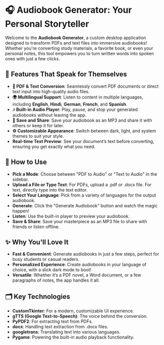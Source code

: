 # 🎧 Audiobook Generator: Your Personal Storyteller

Welcome to the **Audiobook Generator**, a custom desktop application designed to transform PDFs and text files into immersive audiobooks! Whether you're converting study materials, a favorite book, or even your personal notes, this tool empowers you to turn written words into spoken ones with just a few clicks.

## 🚀 Features That Speak for Themselves

- **📄 PDF & Text Conversion**: Seamlessly convert PDF documents or direct text input into high-quality audio files.
- **🌍 Multilingual Support**: Listen to content in multiple languages, including **English**, **Hindi**, **German**, **French**, and **Spanish**.
- **🎶 Built-in Audio Player**: Play, pause, and stop your generated audiobooks without leaving the app.
- **💾 Save and Share**: Save your audiobook as an MP3 and share it with others or keep it for later.
- **⚙️ Customizable Appearance**: Switch between dark, light, and system themes to suit your style.
- **Real-time Text Preview**: See your document’s text before converting, ensuring you get exactly what you need.

## 🎉 How to Use
- **Pick a Mode**: Choose between "PDF to Audio" or "Text to Audio" in the sidebar.
- **Upload a File or Type Text**: For PDFs, upload a .pdf or .docx file. For text, directly type into the text editor.
- **Select Your Language**: Pick from a variety of languages for the output audiobook.
- **Generate**: Click the "Generate Audiobook" button and watch the magic happen!
- **Listen**: Use the built-in player to preview your audiobook.
- **Save & Share**: Save your masterpiece as an MP3 file to share with friends or listen offline.

## ✨ Why You'll Love It
- **Fast & Convenient**: Generate audiobooks in just a few steps, perfect for busy students or casual readers.
- **Personalized Experience**: Create audiobooks in your language of choice, with a slick dark mode to boot!
- **Versatile**: Whether it’s a PDF novel, a Word document, or a few paragraphs of notes, the app handles it all.

## 🗂️ Key Technologies
- **CustomTkinter**: For a modern, customizable UI experience.
- **gTTS (Google Text-to-Speech)**: The voice behind the conversion.
- **PyPDF2**: For extracting text from PDFs.
- **docx**: Handling text extraction from .docx files.
- **googletrans**: Translating text into various languages.
- **Pygame**: Powering the built-in audio playback functionality.
